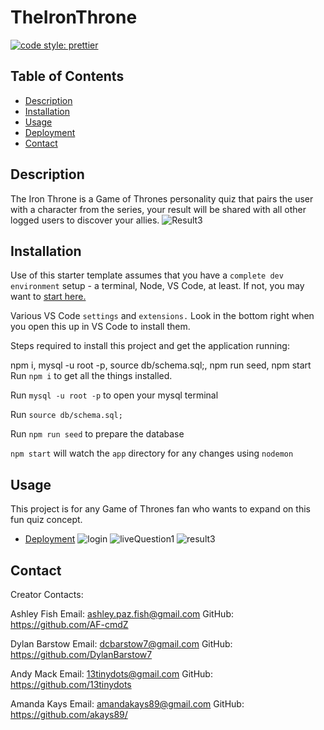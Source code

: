 
# TheIronThrone

[![code style: prettier](https://img.shields.io/badge/code_style-prettier-ff69b4.svg?style=flat-square)](https://github.com/prettier/prettier)

## Table of Contents
- [Description](#Description)
- [Installation](#Installation)
- [Usage](#Usage)
- [Deployment](#Deployment)
- [Contact](#contact)

## Description
The Iron Throne is a Game of Thrones personality quiz that pairs the user with a character from the series, your result will be shared with all other logged users to discover your allies. 
![Result3](https://github.com/akays89/theIronThrone/blob/dylan/public/images/result3.PNG)


## Installation
Use of this starter template assumes that you have a `complete dev environment` setup - a terminal, Node, VS Code, at least. If not, you may want to [start here.](https://www.notion.so/codefinity/Setting-up-a-Local-Dev-Environment-for-JS-02a4e9f4a30043d3a8e7d109be3448f4)

Various VS Code `settings` and `extensions.` Look in the bottom right when you open this up in VS Code to install them.

Steps required to install this project and get the application running:

npm i, mysql -u root -p, source db/schema.sql;, npm run seed, npm start
Run `npm i` to get all the things installed.

Run `mysql -u root -p` to open your mysql terminal

Run `source db/schema.sql;`

Run `npm run seed` to prepare the database

`npm start` will watch the `app` directory for any changes using `nodemon`


## Usage

This project is for any Game of Thrones fan who wants to expand on this fun quiz concept.


* [Deployment](#Deployment)
![login](https://github.com/akays89/theIronThrone/blob/dylan/public/images/logIn.PNG)
![liveQuestion1](https://github.com/akays89/theIronThrone/blob/dylan/public/images/question1.PNG)
![result3](https://github.com/akays89/theIronThrone/blob/dylan/public/images/leaderboard.png)


## Contact
Creator Contacts:

Ashley Fish
    Email: ashley.paz.fish@gmail.com 
    GitHub: https://github.com/AF-cmdZ

Dylan Barstow
    Email: dcbarstow7@gmail.com
    GitHub: https://github.com/DylanBarstow7

Andy Mack
    Email: 13tinydots@gmail.com
    GitHub: https://github.com/13tinydots

Amanda Kays
    Email: amandakays89@gmail.com
    GitHub: https://github.com/akays89/
